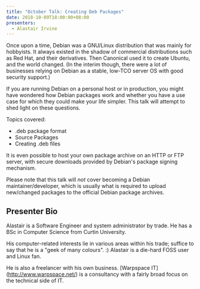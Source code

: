 ```yaml
---
title: "October Talk: Creating Deb Packages"
date: 2018-10-09T18:00:00+08:00
presenters:
  - Alastair Irvine
---
```


Once upon a time, Debian was a GNU/Linux distribution that was mainly
for hobbyists.  It always existed in the shadow of commercial
distributions such as Red Hat, and their derivatives.  Then Canonical
used it to create Ubuntu, and the world changed.  (In the interim
though, there were a lot of businesses relying on Debian as a stable,
low-TCO server OS with good security support.)
<!--more-->

If you are running Debian on a personal host or in production, you
might have wondered how Debian packages work and whether you have a
use case for which they could make your life simpler.  This talk will
attempt to shed light on these questions.

Topics covered:

  - .deb package format
  - Source Packages
  - Creating .deb files

It is even possible to host your own package archive on an HTTP or FTP
server, with secure downloads provided by Debian's package signing
mechanism.

Please note that this talk will *not* cover becoming a Debian
maintainer/developer, which is usually what is required to upload
new/changed packages to the official Debian package archives.

## Presenter Bio

Alastair is a Software Engineer and system administrator by trade.  He
has a BSc in Computer Science from Curtin University.

His computer-related interests lie in various areas within his trade;
suffice to say that he is a "geek of many colours". :) Alastair is a
die-hard FOSS user and Linux fan.

He is also a freelancer with his own business.  [Warpspace IT]
(http://www.warpspace.net/) is a consultancy with a fairly broad
focus on the technical side of IT.
